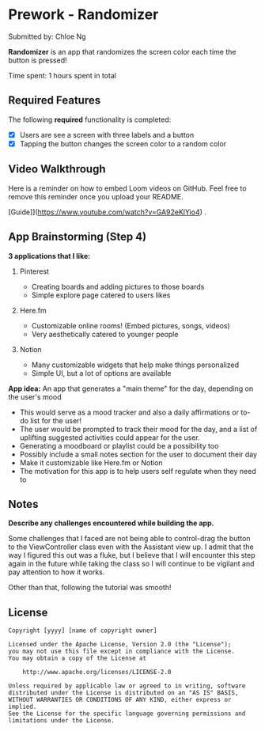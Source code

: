# Prework - Randomizer

Submitted by: Chloe Ng

**Randomizer** is an app that randomizes the screen color each time the button is pressed!

Time spent: 1 hours spent in total

## Required Features

The following **required** functionality is completed:

- [x] Users are see a screen with three labels and a button
- [x] Tapping the button changes the screen color to a random color
 
## Video Walkthrough

Here is a reminder on how to embed Loom videos on GitHub. Feel free to remove this reminder once you upload your README. 

[Guide]](https://www.youtube.com/watch?v=GA92eKlYio4) .

## App Brainstorming (Step 4)
**3 applications that I like:**
1. Pinterest
   - Creating boards and adding pictures to those boards
   - Simple explore page catered to users likes

2. Here.fm
   - Customizable online rooms! (Embed pictures, songs, videos)
   - Very aesthetically catered to younger people

3. Notion
   - Many customizable widgets that help make things personalized
   - Simple UI, but a lot of options are available
  
**App idea:**
An app that generates a "main theme" for the day, depending on the user's mood
   - This would serve as a mood tracker and also a daily affirmations or to-do list for the user!
   - The user would be prompted to track their mood for the day, and a list of uplifting suggested activities could appear for the user.
   - Generating a moodboard or playlist could be a possibility too
   - Possibly include a small notes section for the user to document their day
   - Make it customizable like Here.fm or Notion
   - The motivation for this app is to help users self regulate when they need to

## Notes

**Describe any challenges encountered while building the app.**

Some challenges that I faced are not being able to control-drag the button to the ViewController class even with the Assistant view up.
I admit that the way I figured this out was a fluke, but I believe that I will encounter this step again in the future while taking the class so I will continue to be vigilant and pay attention to how it works.

Other than that, following the tutorial was smooth!

## License

    Copyright [yyyy] [name of copyright owner]

    Licensed under the Apache License, Version 2.0 (the "License");
    you may not use this file except in compliance with the License.
    You may obtain a copy of the License at

        http://www.apache.org/licenses/LICENSE-2.0

    Unless required by applicable law or agreed to in writing, software
    distributed under the License is distributed on an "AS IS" BASIS,
    WITHOUT WARRANTIES OR CONDITIONS OF ANY KIND, either express or implied.
    See the License for the specific language governing permissions and
    limitations under the License.
    

